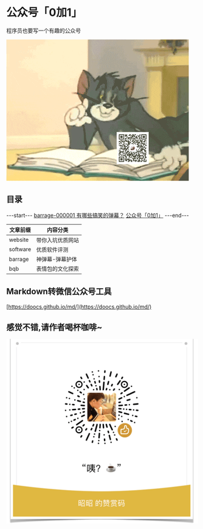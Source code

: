 # 公众号「0加1」

程序员也要写一个有趣的公众号

![](https://raw.githubusercontent.com/zhaoolee/jikemiji/master/README/73356546-94321980-42d5-11ea-94cc-a8f60e0e1985.gif)



## 目录

---start---
[barrage-000001 有哪些搞笑的弹幕？](https://www.v2fy.com/p/barrage-000001/)
[公众号「0加1」](https://www.v2fy.com/p/readme-jikemiji/)
---end---

|文章前缀 | 内容分类 |
| --- | --- |
| website | 带你入坑优质网站 |
| software | 优质软件评测 |
| barrage | 神弹幕-弹幕护体 |
| bqb | 表情包的文化探索 |


## Markdown转微信公众号工具

[https://doocs.github.io/md/](https://doocs.github.io/md/)



## 感觉不错,请作者喝杯咖啡~

![](https://raw.githubusercontent.com/zhaoolee/jikemiji/master/README/c4fdea49e11241e392d6bcaa33855897.png)